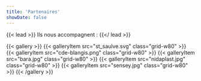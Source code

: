 ```yaml
---
title: 'Partenaires'
showDate: false
---
```


{{< lead >}}
Ils nous accompagnent :
{{</ lead >}}

<!-- ![Logo Saint Saulve](st_saulve.svg) -->

<!-- ![Logo CDE Blangis](cde-blangis.png) -->
<!-- ![Logo Bara](bara.jpg) -->
<!-- ![Logo Nidaplast](nidaplast.jpg) -->
<!-- ![Logo Sensey](sensey.jpg) -->

<!-- {{< full-width >}} -->

{{< gallery >}}
  {{< galleryItem src="st_saulve.svg" class="grid-w80" >}}
  {{< galleryItem src="cde-blangis.png" class="grid-w80" >}}
  {{< galleryItem src="bara.jpg" class="grid-w80" >}}
  {{< galleryItem src="nidaplast.jpg" class="grid-w80" >}}
  {{< galleryItem src="sensey.jpg" class="grid-w80" >}}
{{< /gallery >}}
<!-- {{< /full-width >}} -->
